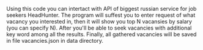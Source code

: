 Using this code you can intertact with API of biggest russian service for job seekers HeadHunter.
The program will suffest you to enter request of what vacancy you interested in, then it will show you top N vacansies by salary (you can specify N).
After you'll be able to seek vacancies with additional key word among all the results.
Finally, all gathered vacancies will be saved in file vacancies.json in data directory.  
